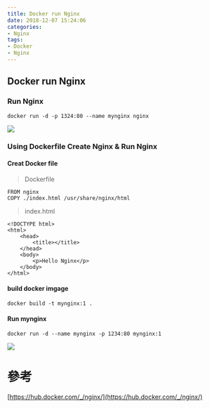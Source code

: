 ```yaml
---
title: Docker run Nginx
date: 2018-12-07 15:24:06
categories:
- Nginx
tags:
- Docker
- Nginx
---
```


## Docker run Nginx

### Run Nginx

```
docker run -d -p 1324:80 --name mynginx nginx
```
![](https://i.imgur.com/q64ALvt.png)

### Using Dockerfile Create Nginx & Run Nginx

#### Creat Docker file

> Dockerfile
```
FROM nginx
COPY ./index.html /usr/share/nginx/html
```

> index.html
```
<!DOCTYPE html>
<html>
    <head>
        <title></title>
    </head>
    <body>
        <p>Hello Nginx</p>
    </body>
</html>

```

#### build docker imgage
```
docker build -t mynginx:1 .
```
#### Run mynginx

```
docker run -d --name mynginx -p 1234:80 mynginx:1
```
![](https://i.imgur.com/yeybXMF.png)


# 參考

[https://hub.docker.com/_/nginx/](https://hub.docker.com/_/nginx/)